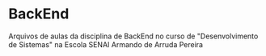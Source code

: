 # BackEnd
Arquivos de aulas da disciplina de BackEnd no curso de "Desenvolvimento de Sistemas" na Escola SENAI Armando de Arruda Pereira
